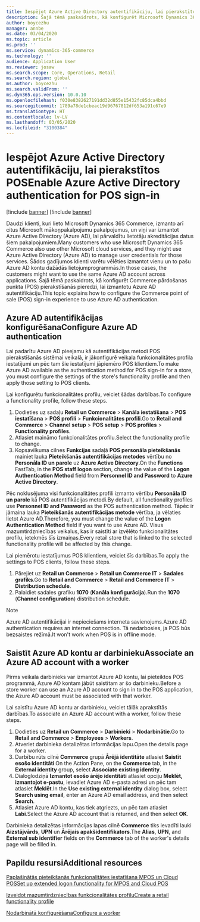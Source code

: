 ```yaml
---
title: Iespējot Azure Active Directory autentifikāciju, lai pierakstītos POS
description: Šajā tēmā paskaidrots, kā konfigurēt Microsoft Dynamics 365 Commerce pārdošanas punkta (POS) pierakstīšanās pieredzi, lai tā izmantotu Azure Active Directory autentifikāciju.
author: boycezhu
manager: annbe
ms.date: 03/04/2020
ms.topic: article
ms.prod: ''
ms.service: dynamics-365-commerce
ms.technology: ''
audience: Application User
ms.reviewer: josaw
ms.search.scope: Core, Operations, Retail
ms.search.region: global
ms.author: boycezhu
ms.search.validFrom: ''
ms.dyn365.ops.version: 10.0.10
ms.openlocfilehash: f030e8382627191dd32d855e15432fc85dca4bbd
ms.sourcegitcommit: 1789a78de1cbeac19d96767812df653a191c67e9
ms.translationtype: HT
ms.contentlocale: lv-LV
ms.lasthandoff: 03/05/2020
ms.locfileid: "3100384"
---
```

# <a name="enable-azure-active-directory-authentication-for-pos-sign-in"></a><span data-ttu-id="97445-103">Iespējot Azure Active Directory autentifikāciju, lai pierakstītos POS</span><span class="sxs-lookup"><span data-stu-id="97445-103">Enable Azure Active Directory authentication for POS sign-in</span></span>
[!include [banner](includes/banner.md)]
[!include [banner](includes/preview-banner.md)]

<span data-ttu-id="97445-104">Daudzi klienti, kuri lieto Microsoft Dynamics 365 Commerce, izmanto arī citus Microsoft mākoņpakalpojumu pakalpojumus, un viņi var izmantot Azure Active Directory (Azure AD), lai pārvaldītu lietotāju akreditācijas datus šiem pakalpojumiem.</span><span class="sxs-lookup"><span data-stu-id="97445-104">Many customers who use Microsoft Dynamics 365 Commerce also use other Microsoft cloud services, and they might use Azure Active Directory (Azure AD) to manage user credentials for those services.</span></span> <span data-ttu-id="97445-105">Šādos gadījumos klienti varētu vēlēties izmantot vienu un to pašu Azure AD kontu dažādās lietojumprogrammās.</span><span class="sxs-lookup"><span data-stu-id="97445-105">In those cases, the customers might want to use the same Azure AD account across applications.</span></span> <span data-ttu-id="97445-106">Šajā tēmā paskaidrots, kā konfigurēt Commerce pārdošanas punkta (POS) pierakstīšanās pieredzi, lai izmantotu Azure AD autentifikāciju.</span><span class="sxs-lookup"><span data-stu-id="97445-106">This topic explains how to configure the Commerce point of sale (POS) sign-in experience to use Azure AD authentication.</span></span>

## <a name="configure-azure-ad-authentication"></a><span data-ttu-id="97445-107">Azure AD autentifikācijas konfigurēšana</span><span class="sxs-lookup"><span data-stu-id="97445-107">Configure Azure AD authentication</span></span>

<span data-ttu-id="97445-108">Lai padarītu Azure AD pieejamu kā autentifikācijas metodi POS pierakstīšanās sistēmai veikalā, ir jākonfigurē veikala funkcionalitātes profila iestatījumi un pēc tam šie iestatījumi jāpiemēro POS klientiem.</span><span class="sxs-lookup"><span data-stu-id="97445-108">To make Azure AD available as the authentication method for POS sign-in for a store, you must configure the settings of the store's functionality profile and then apply those setting to POS clients.</span></span>

<span data-ttu-id="97445-109">Lai konfigurētu funkcionalitātes profilu, veiciet šādas darbības.</span><span class="sxs-lookup"><span data-stu-id="97445-109">To configure a functionality profile, follow these steps.</span></span>

1. <span data-ttu-id="97445-110">Dodieties uz sadaļu **Retail un Commerce** \> **Kanāla iestatīšana** \> **POS iestatīšana** \> **POS profili** \> **Funkcionalitātes profili**.</span><span class="sxs-lookup"><span data-stu-id="97445-110">Go to **Retail and Commerce** \> **Channel setup** \> **POS setup** \> **POS profiles** \> **Functionality profiles**.</span></span>
1. <span data-ttu-id="97445-111">Atlasiet maināmo funkcionalitātes profilu.</span><span class="sxs-lookup"><span data-stu-id="97445-111">Select the functionality profile to change.</span></span>
1. <span data-ttu-id="97445-112">Kopsavilkuma cilnes **Funkcijas** sadaļā **POS personāla pieteikšanās** mainiet lauka **Pieteikšanās autentifikācijas metodes** vērtību no **Personāla ID un parole** uz **Azure Active Directory**.</span><span class="sxs-lookup"><span data-stu-id="97445-112">On the **Functions** FastTab, in the **POS staff logon** section, change the value of the **Logon Authentication Method** field from **Personnel ID and Password** to **Azure Active Directory**.</span></span>

<span data-ttu-id="97445-113">Pēc noklusējuma visi funkcionalitātes profili izmanto vērtību **Personāla ID un parole** kā POS autentifikācijas metodi.</span><span class="sxs-lookup"><span data-stu-id="97445-113">By default, all functionality profiles use **Personnel ID and Password** as the POS authentication method.</span></span> <span data-ttu-id="97445-114">Tāpēc ir jāmaina lauka **Pieteikšanās autentifikācijas metode** vērtība, ja vēlaties lietot Azure AD.</span><span class="sxs-lookup"><span data-stu-id="97445-114">Therefore, you must change the value of the **Logon Authentication Method** field if you want to use Azure AD.</span></span> <span data-ttu-id="97445-115">Visus mazumtirdzniecības veikalus, kas ir saistīti ar izvēlēto funkcionalitātes profilu, ietekmēs šīs izmaiņas.</span><span class="sxs-lookup"><span data-stu-id="97445-115">Every retail store that is linked to the selected functionality profile will be affected by this change.</span></span>

<span data-ttu-id="97445-116">Lai piemērotu iestatījumus POS klientiem, veiciet šīs darbības.</span><span class="sxs-lookup"><span data-stu-id="97445-116">To apply the settings to POS clients, follow these steps.</span></span>

1. <span data-ttu-id="97445-117">Pārejiet uz **Retail un Commerce** \> **Retail un Commerce IT** \> **Sadales grafiks**.</span><span class="sxs-lookup"><span data-stu-id="97445-117">Go to **Retail and Commerce** \> **Retail and Commerce IT** \> **Distribution schedule**.</span></span>
1. <span data-ttu-id="97445-118">Palaidiet sadales grafiku **1070** (**Kanāla konfigurācija**).</span><span class="sxs-lookup"><span data-stu-id="97445-118">Run the **1070** (**Channel configuration**) distribution schedule.</span></span>

> [!NOTE]
> <span data-ttu-id="97445-119">Azure AD autentifikācijai ir nepieciešams interneta savienojums.</span><span class="sxs-lookup"><span data-stu-id="97445-119">Azure AD authentication requires an internet connection.</span></span> <span data-ttu-id="97445-120">Tā nedarbosies, ja POS būs bezsaistes režīmā.</span><span class="sxs-lookup"><span data-stu-id="97445-120">It won't work when POS is in offline mode.</span></span>

## <a name="associate-an-azure-ad-account-with-a-worker"></a><span data-ttu-id="97445-121">Saistīt Azure AD kontu ar darbinieku</span><span class="sxs-lookup"><span data-stu-id="97445-121">Associate an Azure AD account with a worker</span></span>

<span data-ttu-id="97445-122">Pirms veikala darbinieks var izmantot Azure AD kontu, lai pieteiktos POS programmā, Azure AD kontam jābūt saistītam ar šo darbinieku.</span><span class="sxs-lookup"><span data-stu-id="97445-122">Before a store worker can use an Azure AD account to sign in to the POS application, the Azure AD account must be associated with that worker.</span></span>

<span data-ttu-id="97445-123">Lai saistītu Azure AD kontu ar darbinieku, veiciet tālāk aprakstītās darbības.</span><span class="sxs-lookup"><span data-stu-id="97445-123">To associate an Azure AD account with a worker, follow these steps.</span></span>

1. <span data-ttu-id="97445-124">Dodieties uz **Retail un Commerce** \> **Darbinieki** \> **Nodarbinātie**.</span><span class="sxs-lookup"><span data-stu-id="97445-124">Go to **Retail and Commerce** \> **Employees** \> **Workers**.</span></span>
1. <span data-ttu-id="97445-125">Atveriet darbinieka detalizētas informācijas lapu.</span><span class="sxs-lookup"><span data-stu-id="97445-125">Open the details page for a worker.</span></span>
1. <span data-ttu-id="97445-126">Darbību rūts cilnē **Commerce** grupā **Ārējā identitāte** atlasiet **Saistīt esošo identitāti**.</span><span class="sxs-lookup"><span data-stu-id="97445-126">On the Action Pane, on the **Commerce** tab, in the **External identity** group, select **Associate existing identity**.</span></span>
1. <span data-ttu-id="97445-127">Dialoglodziņā **Izmantot esošo ārējo identitāti** atlasiet opciju **Meklēt, izmantojot e-pastu**, ievadiet Azure AD e-pasta adresi un pēc tam atlasiet **Meklēt**.</span><span class="sxs-lookup"><span data-stu-id="97445-127">In the **Use existing external identity** dialog box, select **Search using email**, enter an Azure AD email address, and then select **Search**.</span></span>
1. <span data-ttu-id="97445-128">Atlasiet Azure AD kontu, kas tiek atgriezts, un pēc tam atlasiet **Labi**.</span><span class="sxs-lookup"><span data-stu-id="97445-128">Select the Azure AD account that is returned, and then select **OK**.</span></span>

<span data-ttu-id="97445-129">Darbinieka detalizētas informācijas lapas cilnē **Commerce** tiks ievadīti lauki **Aizstājvārds**, **UPN** un **Ārējais apakšidentifikators**.</span><span class="sxs-lookup"><span data-stu-id="97445-129">The **Alias**, **UPN**, and **External sub identifier** fields on the **Commerce** tab of the worker's details page will be filled in.</span></span>

## <a name="additional-resources"></a><span data-ttu-id="97445-130">Papildu resursi</span><span class="sxs-lookup"><span data-stu-id="97445-130">Additional resources</span></span>

[<span data-ttu-id="97445-131">Paplašinātās pieteikšanās funkcionalitātes iestatīšana MPOS un Cloud POS</span><span class="sxs-lookup"><span data-stu-id="97445-131">Set up extended logon functionality for MPOS and Cloud POS</span></span>](extended-logon.md)

[<span data-ttu-id="97445-132">Izveidot mazumtirdzniecības funkcionalitātes profilu</span><span class="sxs-lookup"><span data-stu-id="97445-132">Create a retail functionality profile</span></span>](retail-functionality-profile.md)

[<span data-ttu-id="97445-133"> Nodarbinātā konfigurēšana</span><span class="sxs-lookup"><span data-stu-id="97445-133">Configure a worker</span></span>](https://docs.microsoft.com/dynamics365/commerce/tasks/worker)
